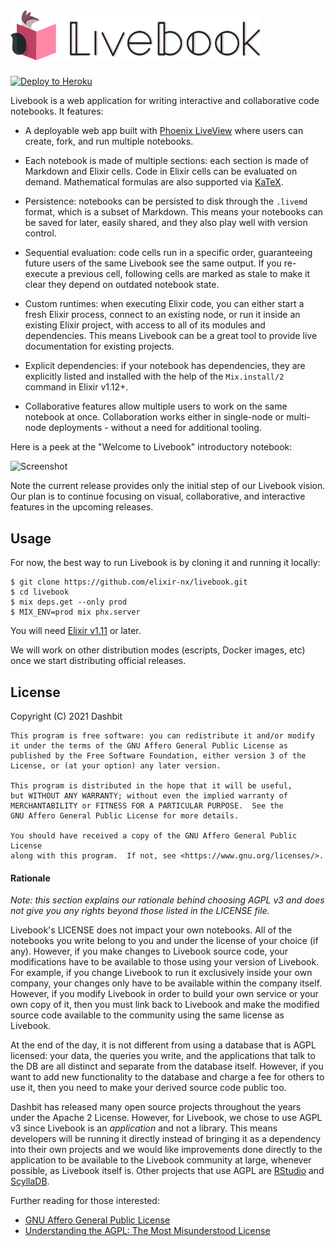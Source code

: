 <h1><img src="https://github.com/elixir-nx/livebook/raw/main/priv/static/logo-with-text.png" alt="Livebook" width="400"></h1>

[![Deploy to Heroku](https://www.herokucdn.com/deploy/button.svg)](https://heroku.com/deploy?template=https://github.com/wojtekmach/livebook_fork/tree/wm-heroku)

Livebook is a web application for writing interactive and collaborative code notebooks. It features:

  * A deployable web app built with [Phoenix LiveView](https://github.com/phoenixframework/phoenix_live_view)
    where users can create, fork, and run multiple notebooks.
  
  * Each notebook is made of multiple sections: each section is made of Markdown and Elixir
    cells. Code in Elixir cells can be evaluated on demand. Mathematical formulas are also
    supported via [KaTeX](https://katex.org/).

  * Persistence: notebooks can be persisted to disk through the `.livemd` format, which is a
    subset of Markdown. This means your notebooks can be saved for later, easily shared, and
    they also play well with version control.

  * Sequential evaluation: code cells run in a specific order, guaranteeing future users of
    the same Livebook see the same output. If you re-execute a previous cell, following cells
    are marked as stale to make it clear they depend on outdated notebook state.

  * Custom runtimes: when executing Elixir code, you can either start a fresh Elixir process,
    connect to an existing node, or run it inside an existing Elixir project, with access to
    all of its modules and dependencies. This means Livebook can be a great tool to provide
    live documentation for existing projects.

  * Explicit dependencies: if your notebook has dependencies, they are explicitly listed and
    installed with the help of the `Mix.install/2` command in Elixir v1.12+.

  * Collaborative features allow multiple users to work on the same notebook at once.
    Collaboration works either in single-node or multi-node deployments - without a
    need for additional tooling.

Here is a peek at the "Welcome to Livebook" introductory notebook:

![Screenshot](https://user-images.githubusercontent.com/9582/113567534-166f4980-960f-11eb-98df-c0b8b81f8a27.png)

Note the current release provides only the initial step of our Livebook vision. Our plan
is to continue focusing on visual, collaborative, and interactive features in the upcoming
releases.

## Usage

For now, the best way to run Livebook is by cloning it and running it locally:

    $ git clone https://github.com/elixir-nx/livebook.git
    $ cd livebook
    $ mix deps.get --only prod
    $ MIX_ENV=prod mix phx.server

You will need [Elixir v1.11](https://elixir-lang.org/install.html) or later.

We will work on other distribution modes (escripts, Docker images, etc) once
we start distributing official releases.

## License

Copyright (C) 2021 Dashbit

    This program is free software: you can redistribute it and/or modify
    it under the terms of the GNU Affero General Public License as
    published by the Free Software Foundation, either version 3 of the
    License, or (at your option) any later version.

    This program is distributed in the hope that it will be useful,
    but WITHOUT ANY WARRANTY; without even the implied warranty of
    MERCHANTABILITY or FITNESS FOR A PARTICULAR PURPOSE.  See the
    GNU Affero General Public License for more details.

    You should have received a copy of the GNU Affero General Public License
    along with this program.  If not, see <https://www.gnu.org/licenses/>.

#### Rationale

*Note: this section explains our rationale behind choosing AGPL v3 and
does not give you any rights beyond those listed in the LICENSE file.*

Livebook's LICENSE does not impact your own notebooks. All of the notebooks
you write belong to you and under the license of your choice (if any).
However, if you make changes to Livebook source code, your modifications
have to be available to those using your version of Livebook. For example,
if you change Livebook to run it exclusively inside your own company,
your changes only have to be available within the company itself. However,
if you modify Livebook in order to build your own service or your own copy
of it, then you must link back to Livebook and make the modified source
code available to the community using the same license as Livebook.

At the end of the day, it is not different from using a database that is AGPL
licensed: your data, the queries you write, and the applications that talk to
the DB are all distinct and separate from the database itself. However, if you
want to add new functionality to the database and charge a fee for others to
use it, then you need to make your derived source code public too.

Dashbit has released many open source projects throughout the years under the
Apache 2 License. However, for Livebook, we chose to use AGPL v3 since Livebook
is an *application* and not a library. This means developers will be running
it directly instead of bringing it as a dependency into their own projects and
we would like improvements done directly to the application to be available
to the Livebook community at large, whenever possible, as Livebook itself is.
Other projects that use AGPL are [RStudio](https://www.rstudio.com/) and
[ScyllaDB](https://www.scylladb.com/).

Further reading for those interested:

  * [GNU Affero General Public License](http://www.gnu.org/licenses/agpl-3.0.html)
  * [Understanding the AGPL: The Most Misunderstood License](https://medium.com/swlh/understanding-the-agpl-the-most-misunderstood-license-86fd1fe91275)
